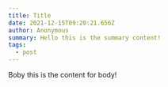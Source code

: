 ```yaml
---
title: Title
date: 2021-12-15T09:20:21.656Z
author: Anonymous
summary: Hello this is the summary content!
tags:
  - post
---
```

Boby this is the content for body!